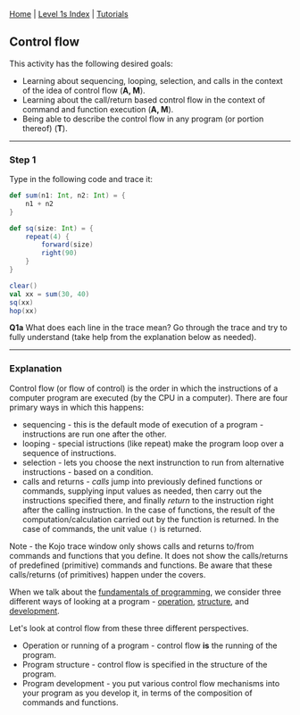 <div class="nav">
  <a href="../../index.html">Home</a> | <a href="index.html">Level 1s Index</a> | <a href="../../tutorials-index.html">Tutorials</a>
</div>

## Control flow

This activity has the following desired goals:
* Learning about sequencing, looping, selection, and calls in the context of the idea of control flow (**A, M**).
* Learning about the call/return based control flow in the context of command and function execution (**A, M**).
* Being able to describe the control flow in any program (or portion thereof) (**T**).

---

### Step 1

Type in the following code and trace it:

```scala
def sum(n1: Int, n2: Int) = {
    n1 + n2
}

def sq(size: Int) = {
    repeat(4) {
        forward(size)
        right(90)
    }
}

clear()
val xx = sum(30, 40)
sq(xx)
hop(xx)
```

**Q1a** What does each line in the trace mean? Go through the trace and try to fully understand (take help from the explanation below as needed).

---

### Explanation

Control flow (or flow of control) is the order in which the instructions of a computer program are executed (by the CPU in a computer). There are four primary ways in which this happens:
* sequencing - this is the default mode of execution of a program - instructions are run one after the other.
* looping - special istructions (like repeat) make the program loop over a sequence of instructions.
* selection - lets you choose the next instrunction to run from alternative instructions - based on a condition.
* calls and returns - *calls* jump into previously defined functions or commands, supplying input values as needed, then carry out the instructions specified there, and finally *return* to the instruction right after the calling instruction. In the case of functions, the result of the computation/calculation carried out by the function is returned. In the case of commands, the unit value `()` is returned.

Note - the Kojo trace window only shows calls and returns to/from commands and functions that you define. It does not show the calls/returns of predefined (primitive) commands and functions. Be aware that these calls/returns (of primitives) happen under the covers.

When we talk about the [fundamentals of programming](/concepts/computing-essentials.html), we consider three different ways of looking at a program - [operation](/concepts/computing-essentials.html#program-operation), [structure](/concepts/computing-essentials.html#program-structure), and [development](/concepts/computing-essentials.html#program-development).

Let's look at control flow from these three different perspectives.
* Operation or running of a program - control flow **is** the running of the program.
* Program structure - control flow is specified in the structure of the program.
* Program development - you put various control flow mechanisms into your program as you develop it, in terms of the composition of commands and functions.